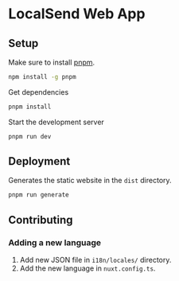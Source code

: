 # LocalSend Web App

## Setup

Make sure to install [pnpm](https://pnpm.io).

```bash
npm install -g pnpm
```

Get dependencies

```bash
pnpm install
```

Start the development server

```bash
pnpm run dev
```

## Deployment

Generates the static website in the `dist` directory.

```bash
pnpm run generate
```

## Contributing

### Adding a new language

1. Add new JSON file in `i18n/locales/` directory.
2. Add the new language in `nuxt.config.ts`.

